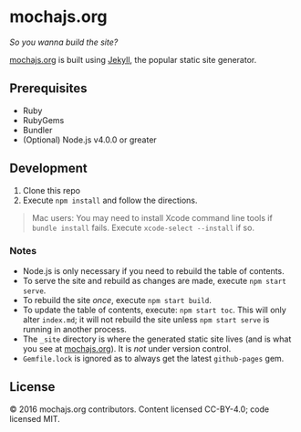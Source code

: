 # mochajs.org

*So you wanna build the site?*

[mochajs.org](https://mochajs.org) is built using [Jekyll](http://jekyllrb.com), the popular static site generator.

## Prerequisites

- Ruby
- RubyGems
- Bundler
- (Optional) Node.js v4.0.0 or greater

## Development

1.  Clone this repo
2.  Execute `npm install` and follow the directions.

> Mac users: You may need to install Xcode command line tools if `bundle install` fails.  Execute `xcode-select --install` if so.

### Notes

- Node.js is only necessary if you need to rebuild the table of contents.
- To serve the site and rebuild as changes are made, execute `npm start serve`.
- To rebuild the site *once*, execute `npm start build`.
- To update the table of contents, execute: `npm start toc`.  This will only alter `index.md`; it will not rebuild the site unless `npm start serve` is running in another process.
- The `_site` directory is where the generated static site lives (and is what you see at [mochajs.org](https://mochajs.org)).  It is *not* under version control.
- `Gemfile.lock` is ignored as to always get the latest `github-pages` gem.

## License

:copyright: 2016 mochajs.org contributors.  Content licensed CC-BY-4.0; code licensed MIT.
